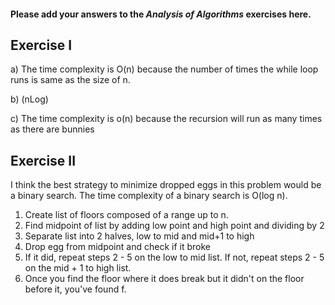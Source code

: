 #### Please add your answers to the ***Analysis of  Algorithms*** exercises here.

## Exercise I

a) The time complexity is O(n) because the number of times the while loop runs is same as the size of n.


b) (nLog)


c) The time complexity is o(n) because the recursion will run as many times as there are bunnies

## Exercise II

I think the best strategy to minimize dropped eggs in this problem would be a binary search. The time complexity of a binary search is O(log n).

1. Create list of floors composed of a range up to n.
2. Find midpoint of list by adding low point and high point and dividing by 2
3. Separate list into 2 halves, low to mid and mid+1 to high
4. Drop egg from midpoint and check if it broke
5. If it did, repeat steps 2 - 5 on the low to mid list. If not, repeat steps 2 - 5 on the mid + 1 to high list.
6. Once you find the floor where it does break but it didn't on the floor before it, you've found f.
